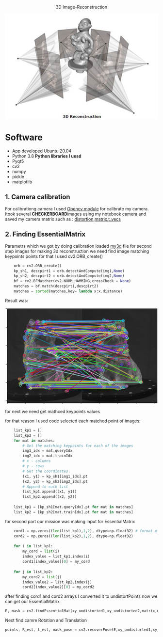 <p align="center">
   3D Image-Reconstruction
 </p>
<p align="center">
    <img src="https://github.com/tural327/3d-image-reconstruction/blob/main/intro.png"/>
</p>

# Software
- App developed Ubuntu 20.04 
- Python 3.8 
**Python libraries I uesd**
- Pyqt5
- cv2
- numpy
- pickle
- matplotlib

## 1. Camera calibration ##

For calibrationg camera I used [Opencv module](https://docs.opencv.org/3.4.15/dc/dbb/tutorial_py_calibration.html)  for calibrate my camera. Itook several **CHECKERBOARD**images using my notebook camera and saved my camera matrix such as : [distortion](https://github.com/tural327/3d-image-reconstruction/blob/main/distortion.npy),[matrix](https://github.com/tural327/3d-image-reconstruction/blob/main/matrix.npy),[t_vecs](https://github.com/tural327/3d-image-reconstruction/blob/main/t_vecs.npy)
## 2. Finding EssentialMatrix ##
Parametrs which we got by doing calibration loaded [my3d](https://github.com/tural327/3d-image-reconstruction/blob/main/my3d.py) file for second step images for making 3d reconstruction we need find image matching keypoints points for that I used cv2.ORB_create()
```python
    orb = cv2.ORB_create()
    kp_sh1, descpirt1 = orb.detectAndCompute(img1,None)
    kp_sh2, descpirt2 = orb.detectAndCompute(img2,None)
    bf = cv2.BFMatcher(cv2.NORM_HAMMING,crossCheck = None)
    matches = bf.match(descpirt1,descpirt2)
    matches = sorted(matches,key= lambda x:x.distance)
 ```
Result was:

<p align="center">
    <img src="https://github.com/tural327/3d-image-reconstruction/blob/main/keypoints.png"/>
</p>

for next we need get mathced keypoints values

for that reason I used code selected each matched point of images:
```python
    list_kp1 = []
    list_kp2 = []
    for mat in matches:
        # Get the matching keypoints for each of the images
        img1_idx = mat.queryIdx
        img2_idx = mat.trainIdx
        # x - columns
        # y - rows
        # Get the coordinates
        (x1, y1) = kp_sh1[img1_idx].pt
        (x2, y2) = kp_sh2[img2_idx].pt
        # Append to each list
        list_kp1.append((x1, y1))
        list_kp2.append((x2, y2))

    list_kp1 = [kp_sh1[mat.queryIdx].pt for mat in matches]
    list_kp2 = [kp_sh2[mat.trainIdx].pt for mat in matches]
 ```

for second part our mission was making input for EssentialMatrix 
```python
    cord1 = np.zeros((len(list_kp1),1,2), dtype=np.float32) # format of input
    cord2 = np.zeros((len(list_kp2),1,2), dtype=np.float32)

    for i in list_kp1:
        my_cord = list(i)
        index_value = list_kp1.index(i)
        cord1[index_value][0] = my_cord

    for j in list_kp2:
        my_cord2 = list(j)
        index_value2 = list_kp2.index(j)
        cord2[index_value2][0] = my_cord2
 ```
 after finding cord1 and cord2 arrays I converted it to undistortPoints now we can get our EssentialMatrix
 ```python
 E, mask = cv2.findEssentialMat(xy_undistorted1,xy_undistorted2,matrix,method=None,prob=None,threshold=None,maxIters=None,mask=None)
  ```
 Next find camre Rotation and Translation 
  ```python
 points, R_est, t_est, mask_pose = cv2.recoverPose(E,xy_undistorted1,xy_undistorted2)
  ```
